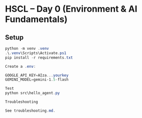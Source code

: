 # HSCL – Day 0 (Environment & AI Fundamentals)

## Setup
```powershell
python -m venv .venv
.\.venv\Scripts\Activate.ps1
pip install -r requirements.txt

Create a .env:

GOOGLE_API_KEY=AIza...yourkey
GEMINI_MODEL=gemini-1.5-flash

Test
python src\hello_agent.py

Troubleshooting

See troubleshooting.md.